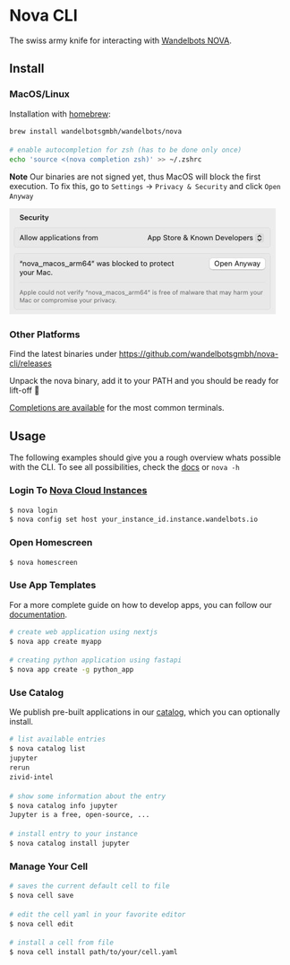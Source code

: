 # Nova CLI

The swiss army knife for interacting with [Wandelbots NOVA](https://www.wandelbots.com/).

## Install

### MacOS/Linux

Installation with [homebrew](https://brew.sh/):
```bash
brew install wandelbotsgmbh/wandelbots/nova

# enable autocompletion for zsh (has to be done only once)
echo 'source <(nova completion zsh)' >> ~/.zshrc
```

**Note** Our binaries are not signed yet, thus MacOS will block the first execution.
To fix this, go to `Settings` -> `Privacy & Security` and click `Open Anyway`

![](settings.jpeg)

### Other Platforms

Find the latest binaries under https://github.com/wandelbotsgmbh/nova-cli/releases

Unpack the nova binary, add it to your PATH and you should be ready for lift-off 🚀

[Completions are available](docs/nova_completion.md) for the most common terminals.

## Usage

The following examples should give you a rough overview whats possible with the CLI.
To see all possibilities, check the [docs](docs/nova.md) or `nova -h`

### Login To [Nova Cloud Instances](https://portal.wandelbots.io/de)

```bash
$ nova login
$ nova config set host your_instance_id.instance.wandelbots.io
```

### Open Homescreen

```bash
$ nova homescreen
```

### Use App Templates

For a more complete guide on how to develop apps, you can follow our [documentation](https://docs.wandelbots.io/24.10/intro-development/).

```bash
# create web application using nextjs 
$ nova app create myapp

# creating python application using fastapi
$ nova app create -g python_app
```

### Use Catalog

We publish pre-built applications in our [catalog](https://github.com/wandelbotsgmbh/catalog), 
which you can optionally install.

```bash
# list available entries
$ nova catalog list
jupyter
rerun
zivid-intel

# show some information about the entry
$ nova catalog info jupyter
Jupyter is a free, open-source, ...

# install entry to your instance
$ nova catalog install jupyter
```

### Manage Your Cell

```bash
# saves the current default cell to file
$ nova cell save

# edit the cell yaml in your favorite editor
$ nova cell edit

# install a cell from file
$ nova cell install path/to/your/cell.yaml
```
